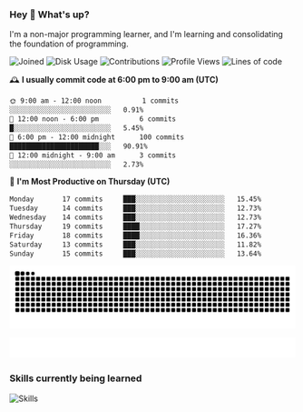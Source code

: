 ### Hey :wave: What's up?

I'm a non-major programming learner, and I'm learning and consolidating the foundation of programming.

<!--START_SECTION:waka-->
![Joined](http://img.shields.io/badge/Joined-9%20years%20ago-6D67E4?style=flat&labelColor=453C67)
![Disk Usage](http://img.shields.io/badge/Github%27s%20Storage-603.8%20MB-FD841F?style=flat&labelColor=E14D2A)
![Contributions](http://img.shields.io/badge/Contributions%20in%202025-175-7DCE13?style=flat&labelColor=2B7A0B)
![Profile Views](http://img.shields.io/badge/Profile%20Views-0-3AB4F2?style=flat&labelColor=0078AA)
![Lines of code](https://img.shields.io/badge/Lines%20of%20code-2%20Million%20Lines%20of%20code-FF8B8B?style=flat&labelColor=EB4747)

🕰️ **I usually commit code at 6:00 pm to 9:00 am (UTC)** 

```text
🌞 9:00 am - 12:00 noon          1 commits      ░░░░░░░░░░░░░░░░░░░░░░░░░   0.91% 
🌆 12:00 noon - 6:00 pm          6 commits      █░░░░░░░░░░░░░░░░░░░░░░░░   5.45% 
🌃 6:00 pm - 12:00 midnight      100 commits    ██████████████████████░░░   90.91% 
🌙 12:00 midnight - 9:00 am      3 commits      ░░░░░░░░░░░░░░░░░░░░░░░░░   2.73%
```
📅 **I'm Most Productive on Thursday (UTC)** 

```text
Monday       17 commits     ███░░░░░░░░░░░░░░░░░░░░░░   15.45% 
Tuesday      14 commits     ███░░░░░░░░░░░░░░░░░░░░░░   12.73% 
Wednesday    14 commits     ███░░░░░░░░░░░░░░░░░░░░░░   12.73% 
Thursday     19 commits     ████░░░░░░░░░░░░░░░░░░░░░   17.27% 
Friday       18 commits     ████░░░░░░░░░░░░░░░░░░░░░   16.36% 
Saturday     13 commits     ███░░░░░░░░░░░░░░░░░░░░░░   11.82% 
Sunday       15 commits     ███░░░░░░░░░░░░░░░░░░░░░░   13.64%
```

<!--END_SECTION:waka-->

![Snake animation](https://raw.githubusercontent.com/dirname/dirname/output/snake.svg)

![metrics](github-metrics.svg)

### Skills currently being learned

![Skills](https://skillicons.dev/icons?i=linux,rust,go,solidity,typescript,bash,git,postgres,mysql,redis,mongo,docker,kubernetes,grafana,prometheus)
